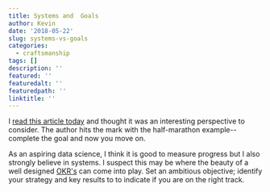 ```yaml
---
title: Systems and  Goals
author: Kevin
date: '2018-05-22'
slug: systems-vs-goals
categories:
  - craftsmanship
tags: []
description: ''
featured: ''
featuredalt: ''
featuredpath: ''
linktitle: ''
---
```


I [read this article today](https://getpocket.com/a/read/1404800127) and thought it was an interesting perspective to consider. The author hits the mark with the half-marathon example--complete the goal and now you move on.  

As an aspiring data science, I think it is good to measure progress but I also strongly believe in systems. I suspect this may be where the beauty of a well designed [OKR's](http://kgilds.rbind.io/2018/05/14/okrs/)  can come into play. Set an ambitious objective; identify your strategy and key results to to indicate if you are on the right track.  